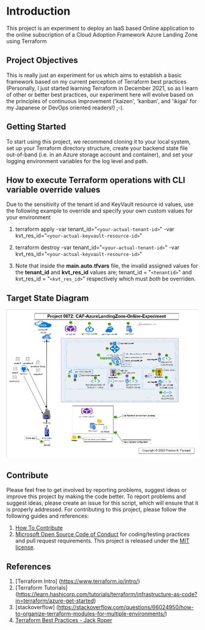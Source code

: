 # Introduction

This project is an experiment to deploy an IaaS based Online application to the online subscription of a Cloud Adoption Framework Azure Landing Zone using Terraform

## Project Objectives

This is really just an experiment for us which aims to establish a basic framework based on my current perception of Terraform best practices (Personally, I just started learning Terraform in December 2021, so as I learn of other or better best practices, our experiment here will evolve based on the principles of continuous improvement ('kaizen', 'kanban', and 'ikigai' for my Japanese or DevOps oriented readers!) ;-).

## Getting Started

To start using this project, we recommend cloning it to your local system, set up your Terraform directory structure, create your backend state file out-of-band (i.e. in an Azure storage account and container), and set your logging environment variables for the log level and path.

## How to execute Terraform operations with CLI variable override values

Due to the sensitivity of the tenant id and KeyVault resource id values, use the following example to override and specify your own custom values for your environment

1. terraform apply -var tenant_id="`<your-actual-tenant-id>`" -var kvt_res_id="`<your-actual-keyvault-resource-id>`"

2. terraform destroy -var tenant_id="`<your-actual-tenant-id>`" -var kvt_res_id="`<your-actual-keyvault-resource-id>`"
   
3. Note that inside the **main.auto.tfvars** file, the invalid assigned values for the **tenant_id** and **kvt_res_id** values are; tenant_id = "`<tenantid>`" and kvt_res_id = "`<kvt_res_id>`" respectively which must *both* be overriden.

## Target State Diagram

![_Figure: Target State Diagram_](./doc/images/0072-tsd-diagram.png "TSD")

## Contribute

Please feel free to get involved by reporting problems, suggest ideas or improve this project by making the code better.
To report problems and suggest ideas, please create an issue for this script, which will ensure that it is properly addressed.
For contributing to this project, please follow the following guides and references:

1. [How To Contribute](<https://opensource.guide/how-to-contribute/>)
2. [Microsoft Open Source Code of Conduct](<https://opensource.microsoft.com/codeofconduct/>) for coding/testing practices and pull request requirements.
This project is released under the [MIT license](<https://mit-license.org/>).

## References

1. [Terraform Intro] (<https://www.terraform.io/intro/>)
2. [Terraform Tutorials] (<https://learn.hashicorp.com/tutorials/terraform/infrastructure-as-code?in=terraform/azure-get-started>)
3. [stackoverflow] (<https://stackoverflow.com/questions/66024950/how-to-organize-terraform-modules-for-multiple-environments/>)
4. [Terraform Best Practices - Jack Roper](<https://medium.com/codex/terraform-best-practices-how-to-structure-your-terraform-projects-b5b050eab554/>)
